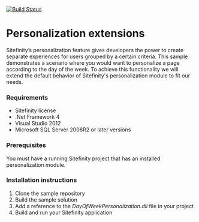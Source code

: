 [![Build Status](http://sdk-jenkins-ci.cloudapp.net/buildStatus/icon?job=Telerik.Sitefinity.Samples.PersonalizationExtensions.CI)](http://sdk-jenkins-ci.cloudapp.net/job/Telerik.Sitefinity.Samples.PersonalizationExtensions.CI/)
 
Personalization extensions
==========================

Sitefinity’s personalization feature gives developers the power to create separate experiences for users grouped by a certain criteria. This sample demonstrates a scenario where you would want to personalize a page according to the day of the week. To achieve this functionality we will extend the default behavior of Sitefinity's personalization module to fit our needs.

### Requirements

* Sitefinity license
* .Net Framework 4
* Visual Studio 2012
* Microsoft SQL Server 2008R2 or later versions

### Prerequisites

You must have a running Sitefinity project that has an installed personalization module. 

### Installation instructions

1. Clone the sample repository
2. Build the sample solution
3. Add a reference to the *DayOfWeekPersonalization.dll* file in your project
4. Build and run your Sitefinity application
